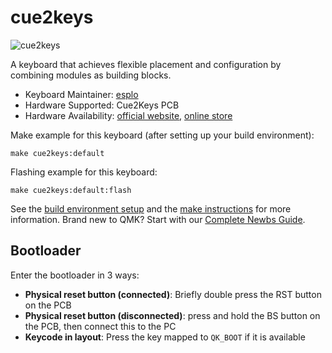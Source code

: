 # cue2keys

![cue2keys](https://i.imgur.com/hUCVD23.jpeg)

A keyboard that achieves flexible placement and configuration by combining modules as building blocks.

-   Keyboard Maintainer: [esplo](https://github.com/esplo)
-   Hardware Supported: Cue2Keys PCB
-   Hardware Availability: [official website](https://cue2keys.esplo.net/), [online store](https://c2k.booth.pm/items/6659174)

Make example for this keyboard (after setting up your build environment):

    make cue2keys:default

Flashing example for this keyboard:

    make cue2keys:default:flash

See the [build environment setup](https://docs.qmk.fm/#/getting_started_build_tools) and the [make instructions](https://docs.qmk.fm/#/getting_started_make_guide) for more information. Brand new to QMK? Start with our [Complete Newbs Guide](https://docs.qmk.fm/#/newbs).

## Bootloader

Enter the bootloader in 3 ways:

-   **Physical reset button (connected)**: Briefly double press the RST button on the PCB
-   **Physical reset button (disconnected)**: press and hold the BS button on the PCB, then connect this to the PC
-   **Keycode in layout**: Press the key mapped to `QK_BOOT` if it is available
